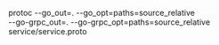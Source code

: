 protoc --go_out=. --go_opt=paths=source_relative \
    --go-grpc_out=. --go-grpc_opt=paths=source_relative \
    service/service.proto
